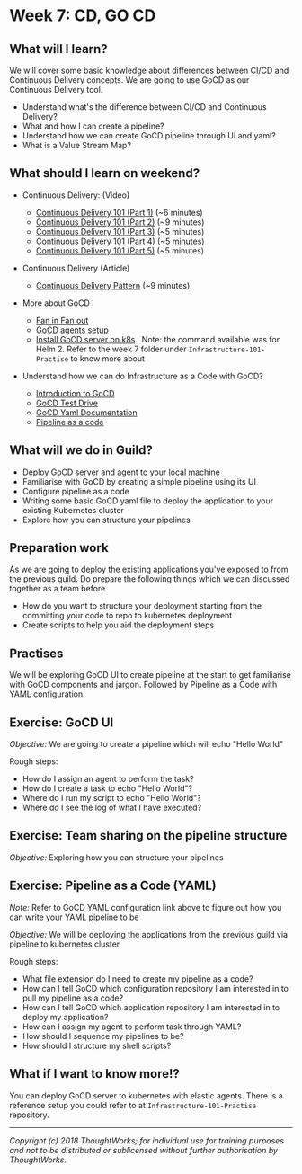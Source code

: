 # Week 7: CD, GO CD

## What will I learn?

We will cover some basic knowledge about differences between CI/CD and Continuous Delivery concepts.
We are going to use GoCD as our Continuous Delivery tool.

- Understand what's the difference between CI/CD and Continuous Delivery?
- What and how I can create a pipeline?
- Understand how we can create GoCD pipeline through UI and yaml?
- What is a Value Stream Map?

## What should I learn on weekend?

- Continuous Delivery: (Video)
  - [Continuous Delivery 101 (Part 1)](https://www.youtube.com/watch?v=HnWuIjUw_Q8) (~6 minutes)
  - [Continuous Delivery 101 (Part 2)](https://www.youtube.com/watch?v=a9r-lXLDLvk) (~9 minutes)
  - [Continuous Delivery 101 (Part 3)](https://www.youtube.com/watch?v=S0g91mryV4c) (~5 minutes)
  - [Continuous Delivery 101 (Part 4)](https://www.youtube.com/watch?v=5I6PlldXOpY) (~5 minutes)
  - [Continuous Delivery 101 (Part 5)](https://www.youtube.com/watch?v=blkMohClA6M) (~5 minutes)
- Continuous Delivery (Article)
  - [Continuous Delivery Pattern](https://continuousdelivery.com/implementing/patterns/) (~9 minutes)
- More about GoCD
  - [Fan in Fan out](https://www.gocd.org/2017/04/17/build-propagation-using-fan-in-fan-out.html)
  - [GoCD agents setup](https://www.gocd.org/2019/09/17/configure-gocd-agents-kubernetes-static-elastic/)
  - [Install GoCD server on k8s](https://github.com/helm/charts/tree/master/stable/gocd) . Note: the command available was for Helm 2. Refer to the week 7 folder under `Infrastructure-101-Practise` to know more about

- Understand how we can do Infrastructure as a Code with GoCD?
  - [Introduction to GoCD](https://www.gocd.org/why-gocd/)
  - [GoCD Test Drive](https://www.gocd.org/test-drive-gocd/)
  - [GoCD Yaml Documentation](https://github.com/tomzo/gocd-yaml-config-plugin)
  - [Pipeline as a code](https://docs.gocd.org/current/advanced_usage/pipelines_as_code.html)

## What will we do in Guild?

- Deploy GoCD server and agent to [your local machine](https://www.gocd.org/test-drive-gocd.html)
- Familiarise with GoCD by creating a simple pipeline using its UI
- Configure pipeline as a code
- Writing some basic GoCD yaml file to deploy the application to your existing Kubernetes cluster
- Explore how you can structure your pipelines

## Preparation work

As we are going to deploy the existing applications you've exposed to from the previous guild.
Do prepare the following things which we can discussed together as a team before

- How do you want to structure your deployment starting from the committing your code to repo to kubernetes deployment
- Create scripts to help you aid the deployment steps

## Practises

We will be exploring GoCD UI to create pipeline at the start to get familiarise with GoCD components and jargon.
Followed by Pipeline as a Code with YAML configuration.

Exercise: GoCD UI
-
*Objective:* We are going to create a pipeline which will echo "Hello World"

Rough steps:

- How do I assign an agent to perform the task?
- How do I create a task to echo "Hello World"?
- Where do I run my script to echo "Hello World"?
- Where do I see the log of what I have executed?

Exercise: Team sharing on the pipeline structure
-
*Objective:* Exploring how you can structure your pipelines


Exercise: Pipeline as a Code (YAML)
-
*Note:* Refer to GoCD YAML configuration link above to figure out how you can write your YAML pipeline to be

*Objective:* We will be deploying the applications from the previous guild via pipeline to kubernetes cluster

Rough steps:

- What file extension do I need to create my pipeline as a code?
- How can I tell GoCD which configuration repository I am interested in to pull my pipeline as a code?
- How can I tell GoCD which application repository I am interested in to deploy my application?
- How can I assign my agent to perform task through YAML?
- How should I sequence my pipelines to be?
- How should I structure my shell scripts?


## What if I want to know more!?

You can deploy GoCD server to kubernetes with elastic agents.
There is a reference setup you could refer to at `Infrastructure-101-Practise` repository.

---

*Copyright (c) 2018 ThoughtWorks; for individual use for training purposes and not to be distributed or sublicensed without further authorisation by ThoughtWorks.*
